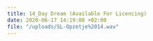 ```yaml
---
title: 14_Day Dream (Available For Licencing)
date: 2020-06-17 14:19:00 +02:00
file: "/uploads/SL-Opzetje%2014.wav"
---
```


